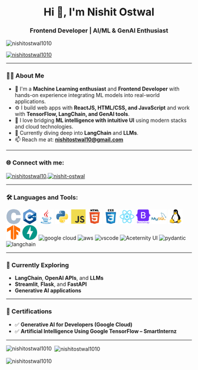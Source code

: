 <h1 align="center">Hi 👋, I'm Nishit Ostwal</h1>
<h3 align="center">Frontend Developer | AI/ML & GenAI Enthusiast</h3>

<p align="left">
  <img src="https://komarev.com/ghpvc/?username=nishitostwal1010&label=Profile%20views&color=0e75b6&style=flat" alt="nishitostwal1010" />
</p>

<p align="left">
  <a href="https://github.com/ryo-ma/github-profile-trophy">
    <img src="https://github-profile-trophy.vercel.app/?username=nishitostwal1010" alt="nishitostwal1010" />
  </a>
</p>

---

### 👨‍💻 About Me
- 🚀 I'm a **Machine Learning enthusiast** and **Frontend Developer** with hands-on experience integrating ML models into real-world applications.
- ⚙️ I build web apps with **ReactJS, HTML/CSS, and JavaScript** and work with **TensorFlow, LangChain, and GenAI tools**.
- 🧠 I love bridging **ML intelligence with intuitive UI** using modern stacks and cloud technologies.
- 📖 Currently diving deep into **LangChain** and **LLMs**.
- 📫 Reach me at: **nishitostwal10@gmail.com**

---

### 🌐 Connect with me:
<p align="left">
  <a href="https://twitter.com/nishitostwal10" target="blank">
    <img align="center" src="https://raw.githubusercontent.com/rahuldkjain/github-profile-readme-generator/master/src/images/icons/Social/twitter.svg" alt="nishitostwal10" height="30" width="40" />
  </a>
  <a href="https://www.linkedin.com/in/nishit-ostwal-a5112a2ba/" target="blank">
    <img align="center" src="https://raw.githubusercontent.com/rahuldkjain/github-profile-readme-generator/master/src/images/icons/Social/linked-in-alt.svg" alt="nishit-ostwal" height="30" width="40" />
  </a>
</p>

---

### 🛠️ Languages and Tools:
<p align="left">
  <!-- Programming & Scripting -->
  <img src="https://raw.githubusercontent.com/devicons/devicon/master/icons/c/c-original.svg" alt="c" width="40" height="40"/>
  <img src="https://raw.githubusercontent.com/devicons/devicon/master/icons/cplusplus/cplusplus-original.svg" alt="cplusplus" width="40" height="40"/>
  <img src="https://raw.githubusercontent.com/devicons/devicon/master/icons/java/java-original.svg" alt="java" width="40" height="40"/>
  <img src="https://raw.githubusercontent.com/devicons/devicon/master/icons/python/python-original.svg" alt="python" width="40" height="40"/>
  <img src="https://raw.githubusercontent.com/devicons/devicon/master/icons/javascript/javascript-original.svg" alt="javascript" width="40" height="40"/>
  <img src="https://raw.githubusercontent.com/devicons/devicon/master/icons/html5/html5-original-wordmark.svg" alt="html5" width="40" height="40"/>
  <img src="https://raw.githubusercontent.com/devicons/devicon/master/icons/css3/css3-original-wordmark.svg" alt="css3" width="40" height="40"/>

  <!-- Frameworks & Tools -->
  <img src="https://raw.githubusercontent.com/devicons/devicon/master/icons/react/react-original.svg" alt="react" width="40" height="40"/>
  <img src="https://raw.githubusercontent.com/devicons/devicon/master/icons/bootstrap/bootstrap-plain-wordmark.svg" alt="bootstrap" width="40" height="40"/>
  <img src="https://raw.githubusercontent.com/devicons/devicon/master/icons/mysql/mysql-original-wordmark.svg" alt="mysql" width="40" height="40"/>
  <img src="https://raw.githubusercontent.com/devicons/devicon/master/icons/linux/linux-original.svg" alt="linux" width="40" height="40"/>
  <img src="https://raw.githubusercontent.com/devicons/devicon/master/icons/tensorflow/tensorflow-original.svg" alt="tensorflow" width="40" height="40"/>
  <img src="https://raw.githubusercontent.com/devicons/devicon/master/icons/fastapi/fastapi-original.svg" alt="fastapi" width="40" height="40"/>

  <!-- Other Technologies -->
  <img src="https://www.vectorlogo.zone/logos/google_cloud/google_cloud-icon.svg" alt="google cloud" width="40" height="40"/>
  <img src="https://www.vectorlogo.zone/logos/amazon_aws/amazon_aws-icon.svg" alt="aws" width="40" height="40"/>
  <img src="https://img.icons8.com/color/48/000000/visual-studio-code-2019.png" alt="vscode" width="40" height="40"/>
  <img src="https://aceternity.com/favicon.ico" alt="Aceternity UI" width="40" height="40"/>
  <img src="https://avatars.githubusercontent.com/u/110818415?s=48&v=4" alt="pydantic" width="40" height="40"/>
  <img src="https://raw.githubusercontent.com/langchain-ai/.github/main/profile/logo-light.svg#gh-dark-mode-only" alt="langchain" width="80" height="40"/>
</p>

---

### 🚀 Currently Exploring
- **LangChain**, **OpenAI APIs**, and **LLMs**
- **Streamlit**, **Flask**, and **FastAPI**
- **Generative AI applications**

---

### 📜 Certifications
- ✅ **Generative AI for Developers (Google Cloud)**
- ✅ **Artificial Intelligence Using Google TensorFlow – SmartInternz**

---

<p>
  <img align="left" src="https://github-readme-stats.vercel.app/api/top-langs?username=nishitostwal1010&show_icons=true&locale=en&layout=compact" alt="nishitostwal1010" />
</p>

<p>&nbsp;
  <img align="center" src="https://github-readme-stats.vercel.app/api?username=nishitostwal1010&show_icons=true&locale=en" alt="nishitostwal1010" />
</p>

<p>
  <img align="center" src="https://github-readme-streak-stats.herokuapp.com/?user=nishitostwal1010&" alt="nishitostwal1010" />
</p>
